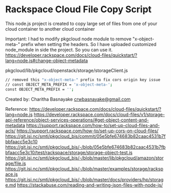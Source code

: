 # Rackspace Cloud File Copy Script

This node.js project is created to copy large set of files from one of your cloud container to another cloud container

Important:
I had to modify pkgcloud node module to remove "x-object-meta-" prefix when setting the headers. So I have uploaded customized node_module in side the project. So you can use it.
https://developer.rackspace.com/docs/cloud-files/quickstart/?lang=node.js#change-object-metadata

pkgcloud/lib/pkgcloud/openstack/storage/storageClient.js
```sh
// removed this "x-object-meta-" prefix to fix cors origin key issue
// const OBJECT_META_PREFIX = 'x-object-meta-';
const OBJECT_META_PREFIX = '';
```

Created by:
Charitha Basnayake
crwbasnayake@gmail.com

Reference:
https://developer.rackspace.com/docs/cloud-files/quickstart/?lang=node.js
https://developer.rackspace.com/docs/cloud-files/v1/storage-api-reference/object-services-operations/#get-object-content-and-metadata
https://support.rackspace.com/how-to/set-up-cloud-files-and-acls/
https://support.rackspace.com/how-to/set-up-cors-on-cloud-files/
https://git.isi.nc/smti/pkgcloud_bis/commit/05e5bfe674683b82caac4531b7fbbfaacc5e3c10
https://git.isi.nc/smti/pkgcloud_bis/-/blob/05e5bfe674683b82caac4531b7fbbfaacc5e3c10/test/rackspace/storage/storage-object-test.js
https://git.isi.nc/smti/pkgcloud_bis/-/blob/master/lib/pkgcloud/amazon/storage/file.js
https://git.isi.nc/smti/pkgcloud_bis/-/blob/master/examples/storage/rackspace.js
https://git.isi.nc/smti/pkgcloud_bis/-/blob/master/docs/providers/hp/storage.md
https://stackabuse.com/reading-and-writing-json-files-with-node-js/

